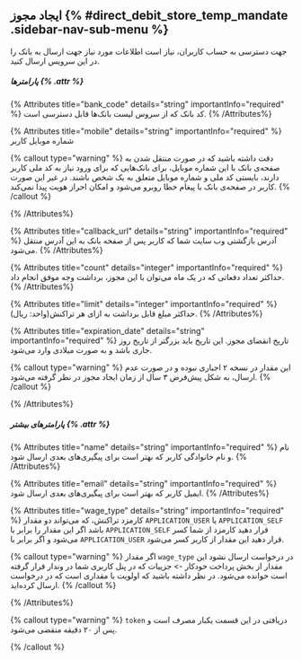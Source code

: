 ## ایجاد مجوز  {% #direct_debit_store_temp_mandate .sidebar-nav-sub-menu %}
جهت دسترسی به حساب کاربران، نیاز است اطلاعات مورد نیاز جهت ارسال به بانک را در این سرویس ارسال کنید.
##### پارامترها {% .attr %}

 {% Attributes title="bank_code" details="string" importantInfo="required" %}
  کد بانک که از سروس لیست بانک‌ها قابل دسترسی است.
  {% /Attributes%}

 {% Attributes title="mobile" details="string" importantInfo="required" %}
  شماره موبایل کاربر

{% callout type="warning" %}
دقت داشته باشید که در صورت منتقل شدن به صفحه‌ی بانک با این شماره موبایل، برای بانک‌هایی که برای ورود نیاز به کد ملی کاربر دارند، بایستی کد ملی و شماره موبایل متعلق به یک شخص باشند. در غیر این صورت کاربر در صفحه‌ی بانک با پیغام خطا روبرو می‌شود و امکان احراز هویت پیدا نمی‌کند.
{% /callout %}

  {% /Attributes%}

 {% Attributes title="callback_url" details="string" importantInfo="required" %}
  آدرس بازگشتی وب سایت شما که کاربر پس از صفحه بانک به این آدرس منتقل می‌شود.
  {% /Attributes%}

 {% Attributes title="count" details="integer" importantInfo="required" %}
  حداکثر تعداد دفعاتی که در یک ماه می‌توان با این مجوز، برداشت وجه موفق انجام داد.
  {% /Attributes%}

 {% Attributes title="limit" details="integer" importantInfo="required" %}
  حداکثر مبلغ قابل برداشت به ازای هر تراکنش(واحد: ریال).
  {% /Attributes%}

 {% Attributes title="expiration_date" details="string" importantInfo="required" %}
  تاریخ انقضای مجوز. این تاریخ باید بزرگتر از تاریخ روز جاری باشد و به صورت میلادی وارد می‌شود.

{% callout type="warning" %}
 این مقدار در نسخه ۲ اجباری نبوده و در صورت عدم ارسال، به شکل پیش‌فرض ۳ سال از زمان ایجاد مجوز در نظر گرفته می‌شود.
 {% /callout %}
 
  {% /Attributes%}

 ##### پارامترهای بیشتر {% .attr %}
 {% Attributes title="name" details="string" importantInfo="required" %}
  نام و نام خانوادگی کاربر که بهتر است برای پیگیری‌های بعدی ارسال شود.
  {% /Attributes%}

 {% Attributes title="email" details="string" importantInfo="required" %}
  ایمیل کاربر که بهتر است برای پیگیری‌های بعدی ارسال شود.
  {% /Attributes%}

 {% Attributes title="wage_type" details="string" importantInfo="required" %}
  کارمزد تراکنش، که می‌تواند دو مقدار `APPLICATION_USER` یا `APPLICATION_SELF` باشد اگر این مقدار را برابر با `APPLICATION_SELF` قرار دهید کارمزد از شما کسر می‌شود و اگر برابر با `APPLICATION_USER` قرار دهید این مقدار از کاربر کسر می‌شود.

{% callout type="warning" %}
 اگر مقدار `wage_type` در درخواست ارسال نشود این مقدار از بخش پرداخت خودکار -> جزییات که در پنل کاربری شما در وندار قرار گرفته است خوانده می‌‌شود. در نظر داشته باشید که اولویت با مقداری است که در درخواست ارسال کرده‌اید.
{% /callout %}
  
  {% /Attributes%}


{% callout type="warning" %}
   `token` دریافتی در این قسمت یکبار مصرف است و پس از ۲۰ دقیقه منقضی می‌شود.

{% /callout %}
